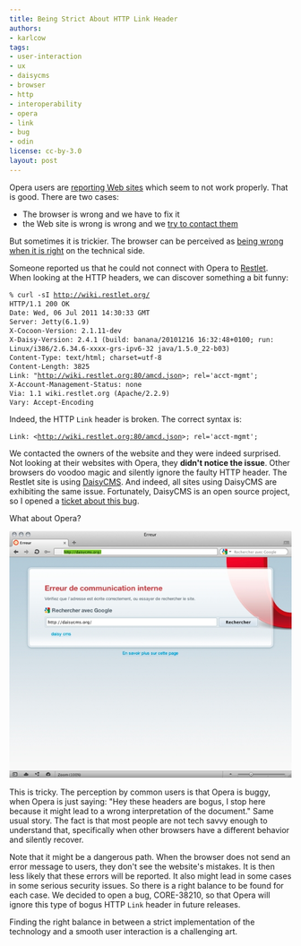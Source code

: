 ```yaml
---
title: Being Strict About HTTP Link Header
authors:
- karlcow
tags:
- user-interaction
- ux
- daisycms
- browser
- http
- interoperability
- opera
- link
- bug
- odin
license: cc-by-3.0
layout: post
---
```


<p>Opera users are <a href="https://bugs.opera.com/wizard/" target="_blank">reporting Web sites</a> which seem to not work properly. That is good. There are two cases:</p>
<ul>
  <li>The browser is wrong and we have to fix it</li>
  <li>the Web site is wrong is wrong and we <a href="http://my.opera.com/community/openweb/">try to contact them</a></li>
</ul>
<p>But sometimes it is trickier. The browser can be perceived as <a href="http://my.opera.com/ODIN/blog/2011/03/30/improving-interoperability-the-story-of-a-bug" target="_blank">being wrong when it is right</a> on the technical side. </p>
<p>Someone reported us that he could not connect with Opera to <a href="http://wiki.restlet.org/" target="_blank">Restlet</a>. When looking at the HTTP headers, we can discover something a bit funny:</p>
<pre><code>% curl -sI <a href="http://wiki.restlet.org/" target="_blank">http://wiki.restlet.org/</a>
HTTP/1.1 200 OK
Date: Wed, 06 Jul 2011 14:30:33 GMT
Server: Jetty(6.1.9)
X-Cocoon-Version: 2.1.11-dev
X-Daisy-Version: 2.4.1 (build: banana/20101216 16:32:48+0100; run: Linux/i386/2.6.34.6-xxxx-grs-ipv6-32 java/1.5.0_22-b03)
Content-Type: text/html; charset=utf-8
Content-Length: 3825
Link: &quot;<a href="http://wiki.restlet.org:80/amcd.json" target="_blank">http://wiki.restlet.org:80/amcd.json</a>&gt;; rel=&#39;acct-mgmt&#39;;
X-Account-Management-Status: none
Via: 1.1 wiki.restlet.org (Apache/2.2.9)
Vary: Accept-Encoding
</code></pre>
<p>Indeed, the HTTP <code>Link</code> header is broken. The correct syntax is:</p>
<pre><code>Link: &lt;<a href="http://wiki.restlet.org:80/amcd.json" target="_blank">http://wiki.restlet.org:80/amcd.json</a>&gt;; rel=&#39;acct-mgmt&#39;;</code></pre>
<p>We contacted the owners of the website and they were indeed surprised. Not looking at their websites with Opera, they <strong>didn&#39;t notice the issue</strong>. Other browsers do voodoo magic and silently ignore the faulty HTTP header. The Restlet site is using <a href="http://www.daisycms.org/">DaisyCMS</a>. And indeed, all sites using DaisyCMS are exhibiting the same issue. Fortunately, DaisyCMS is an open source project, so I opened a <a href="http://dev.outerthought.org/trac/outerthought_daisy/ticket/862">ticket about this bug</a>.</p>
<p>What about Opera? </p>
<span class='imgcenter'><img alt='' src='/blog/being-strict-about-http-link-header/daisyCMS.jpg' /></span>
<p>This is tricky. The perception by common users is that Opera is buggy, when Opera is just saying: &quot;Hey these headers are bogus, I stop here because it might lead to a wrong interpretation of the document.&quot; Same usual story. The fact is that most people are not tech savvy enough to understand that, specifically when other browsers have a different behavior and silently recover. </p>
<p>Note that it might be a dangerous path. When the browser does not send an error message to users, they don&#39;t see the website&#39;s mistakes. It is then less likely that these errors will be reported. It also might lead in some cases in some serious security issues. So there is a right balance to be found for each case. We decided to open a bug, CORE-38210, so that Opera will ignore this type of bogus HTTP <code>Link</code> header in future releases.</p>
<p>Finding the right balance in between a strict implementation of the technology and a smooth user interaction is a challenging art.</p>
